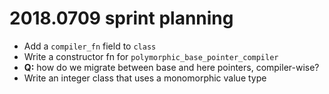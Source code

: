 # 2018.0709 sprint planning
- Add a `compiler_fn` field to `class`
- Write a constructor fn for `polymorphic_base_pointer_compiler`
- **Q:** how do we migrate between base and here pointers, compiler-wise?
- Write an integer class that uses a monomorphic value type
